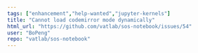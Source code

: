 ```yaml
---
tags: ["enhancement","help-wanted","jupyter-kernels"]
title: "Cannot load codemirror mode dynamically"
html_url: "https://github.com/vatlab/sos-notebook/issues/54"
user: "BoPeng"
repo: "vatlab/sos-notebook"
---
```


